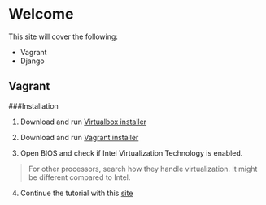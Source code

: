 Welcome
=======


This site will cover the following:

* Vagrant
* Django

## Vagrant

###Installation

1. Download and run [Virtualbox installer](https://www.virtualbox.org/wiki/Downloads "Virtualbox installer")

2. Download and run [Vagrant installer](https://www.vagrantup.com/downloads.html "Vagrant installer")


3. Open BIOS and check if Intel Virtualization Technology is enabled.
> For other processors, search how they handle virtualization. It might be different compared to Intel.

4. Continue the tutorial with this [site](http://vajrasky.net/2015/01/setup-django-with-python-3-and-nginx-in-vagrant/ "Setup Django with Vagrant")